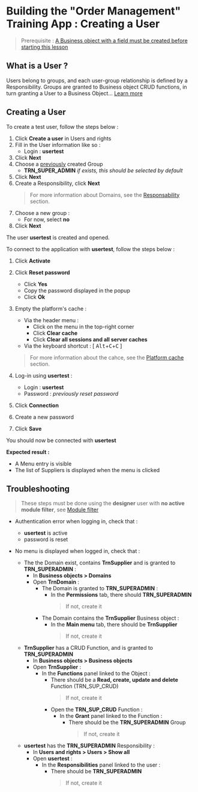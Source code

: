 # Building the "Order Management" Training App : Creating a User

> Prerequisite : [A Business object with a field must be created before starting this lesson](/lesson/tutorial/getting-started/object)

## What is a User ?

Users belong to groups, and each user-group relationship is defined by a Responsibility. Groups are granted to Business object CRUD functions, in turn granting a User to a Business Object... [Learn more](lesson/docs/core/objects/user)

## Creating a User

To create a test user, follow the steps below :

1. Click **Create a user** in Users and rights
2. Fill in the User information like so :
    - Login : **usertest**
3. Click **Next**
4. Choose a [previously](/lesson/tutorial/getting-started/module) created Group
    - **TRN_SUPER_ADMIN** *if exists, this should be selected by default*
5. Click **Next**
6. Create a Responsibility, click **Next**
    > For more information about Domains, see the [Responsability](/lesson/docs/core/objects/responsability) section. 
7. Choose a new group :
    - For now, select **no**
8. Click **Next**

The user **usertest** is created and opened.

To connect to the application with **usertest**, follow the steps below :

1. Click **Activate**
2. Click **Reset password**
    - Click **Yes**
    - Copy the password displayed in the popup
    - Click **Ok**
3. Empty the platform's cache :
    - Via the header menu :
        - Click on the menu in the top-right corner
        - Click **Clear cache**
        - Click **Clear all sessions and all server caches**
    - Via the keyboard shortcut : [ <kbd>Alt</kbd>+<kbd>C</kbd>+<kbd>C</kbd> ]
    > For more information about the cahce, see the [Platform cache](/lesson/docs/core/objects/platform-cache) section. 

4. Log-in using **usertest** :
    - Login : **usertest**
    - Password : *previously reset password*
5. Click **Connection**
6. Create a new password
7. Click **Save**

You should now be connected with **usertest**

**Expected result :**
- A Menu entry is visible
- The list of Suppliers is displayed when the menu is clicked

Troubleshooting
---------------------------
> These steps must be done using the **designer** user with **no active module filter**, see [Module filter](path/to/module-filter)
- <span class="error">Authentication error</span> when logging in, check that : 
    - **usertest** is active
    - password is reset

- No menu is displayed when logged in, check that :
    - The the Domain exist, contains **TrnSupplier** and is granted to **TRN_SUPERADMIN** :
        - In **Business objects > Domains** 
        - Open **TrnDomain** : 
            - The Domain is granted to **TRN_SUPERADMIN** :
                - In the **Permissions** tab, there should **TRN_SUPERADMIN**
                    > If not, create it
            - The Domain contains the **TrnSupplier** Business object :
                - In the **Main menu** tab, there should be **TrnSupplier** 
                    > If not, create it
    - **TrnSupplier** has a CRUD Function, and is granted to **TRN_SUPERADMIN**
        - In **Business objects > Business objects**
        - Open **TrnSupplier** :
            - In the **Functions** panel linked to the Object :
                - There should be a **Read, create, update and delete** Function (TRN_SUP_CRUD)
                    > If not, create it
                - Open the **TRN_SUP_CRUD** Function :
                    - In the **Grant** panel linked to the Function :
                        - There should be the **TRN_SUPERADMIN** Group
                            > If not, create it
    - **usertest** has the **TRN_SUPERADMIN** Responsibility :
        - In **Users and rights > Users > Show all**
        - Open **usertest** :
            - In the **Responsibilities** panel linked to the user :
                - There should be **TRN_SUPERADMIN**
                    > If not, create it

<!--Take things further : Create a readonly user
---------------------------
* Create a user "read" linked to a group **TRN_READONLY** granted to a **TrnDomainReadOnly** domain in which the user will be able to access the list of **Suppliers**. -->